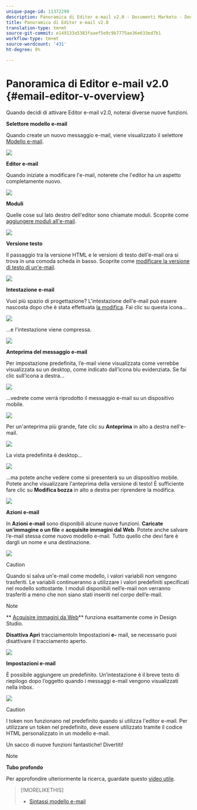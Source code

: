 ```yaml
---
unique-page-id: 11372299
description: Panoramica di Editor e-mail v2.0 - Documenti Marketo - Documentazione prodotto
title: Panoramica di Editor e-mail v2.0
translation-type: tm+mt
source-git-commit: e149133a5383faaef5e9c9b7775ae36e633ed7b1
workflow-type: tm+mt
source-wordcount: '431'
ht-degree: 0%

---
```



# Panoramica di Editor e-mail v2.0 {#email-editor-v-overview}

Quando decidi di attivare Editor e-mail v2.0, noterai diverse nuove funzioni.

**Selettore modello e-mail**

Quando create un nuovo messaggio e-mail, viene visualizzato il selettore [Modello e-mail](email-template-picker-overview.md).

![](assets/starter-templates-1.png)

**Editor e-mail**

Quando iniziate a modificare l&#39;e-mail, noterete che l&#39;editor ha un aspetto completamente nuovo.

![](assets/two-4.png)

**Moduli**

Quelle cose sul lato destro dell&#39;editor sono chiamate moduli. Scoprite come [aggiungere moduli all&#39;e-mail](add-modules-to-your-email.md).

![](assets/three-4.png)

**Versione testo**

Il passaggio tra la versione HTML e le versioni di testo dell&#39;e-mail ora si trova in una comoda scheda in basso. Scoprite come [modificare la versione di testo di un&#39;e-mail](../../../../product-docs/email-marketing/general/creating-an-email/edit-the-text-version-of-an-email.md).

![](assets/four-3.png)

**Intestazione e-mail**

Vuoi più spazio di progettazione? L&#39;intestazione dell&#39;e-mail può essere nascosta dopo che è stata effettuata [la modifica](../../../../product-docs/email-marketing/general/creating-an-email/edit-your-email-header.md). Fai clic su questa icona...

![](assets/five-4.png)

...e l&#39;intestazione viene compressa.

![](assets/six-3.png)

**Anteprima del messaggio e-mail**

Per impostazione predefinita, l’e-mail viene visualizzata come verrebbe visualizzata su un desktop, come indicato dall’icona blu evidenziata. Se fai clic sull&#39;icona a destra...

![](assets/seven-3.png)

...vedrete come verrà riprodotto il messaggio e-mail su un dispositivo mobile.

![](assets/eight-3.png)

Per un&#39;anteprima più grande, fate clic su **Anteprima** in alto a destra nell&#39;e-mail.

![](assets/preview1.png)

La vista predefinita è desktop...

![](assets/preview2.png)

...ma potete anche vedere come si presenterà su un dispositivo mobile. Potete anche visualizzare l&#39;anteprima della versione di testo! È sufficiente fare clic su **Modifica bozza** in alto a destra per riprendere la modifica.

[![](assets/preview3.png)](../../../../product-docs/demand-generation/images-and-files/grab-the-images-from-a-web-page.md)

**Azioni e-mail**

In **Azioni e-mail** sono disponibili alcune nuove funzioni. **Caricate un’immagine o un file** e  **acquisite immagini dal Web**. Potete anche salvare l’e-mail stessa come nuovo modello e-mail. Tutto quello che devi fare è dargli un nome e una destinazione.

![](assets/nine-3.png)

>[!CAUTION]
>
>Quando si salva un&#39;e-mail come modello, i valori variabili non vengono trasferiti. Le variabili continueranno a utilizzare i valori predefiniti specificati nel modello sottostante. I moduli disponibili nell’e-mail non verranno trasferiti a meno che non siano stati inseriti nel corpo dell’e-mail.

>[!NOTE]
>
>** [Acquisire immagini da Web](../../../../product-docs/demand-generation/images-and-files/grab-the-images-from-a-web-page.md)** funziona esattamente come in Design Studio.

**Disattiva Apri** tracciamentoIn Impostazioni **e-** mail, se necessario puoi disattivare il tracciamento aperto.

![](assets/thirteen-1.png)

**Impostazioni e-mail**

È possibile aggiungere un predefinito. Un’intestazione è il breve testo di riepilogo dopo l’oggetto quando i messaggi e-mail vengono visualizzati nella inbox.

![](assets/edit-settings-preheader-2.png)

>[!CAUTION]
>
>I token non funzionano nel predefinito quando si utilizza l&#39;editor e-mail. Per utilizzare un token nel predefinito, deve essere utilizzato tramite il codice HTML personalizzato in un modello e-mail.

Un sacco di nuove funzioni fantastiche! Divertiti!

>[!NOTE]
>
>**Tubo profondo**
>
>Per approfondire ulteriormente la ricerca, guardate questo [video utile](https://nation.marketo.com/videos/1463).

>[!MORELIKETHIS]
>
>* [Sintassi modello e-mail](email-template-syntax.md)

>



